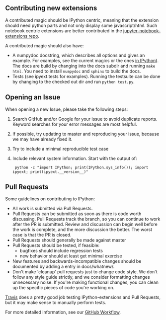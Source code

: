 ## Contributing new extensions

A contributed magic should be IPython centric, meaning that the 
extension should need python parts and not only display some 
javascript/html. Such notebook centric extensions are better contributed 
in the [jupyter-notebook-extensions repo](https://github.com/ipython-contrib/IPython-notebook-extensions).

A contributed magic should also have:

* A numpydoc docstring, which describes all options and gives an example. For 
  examples, see the current magics or the ones 
  [in IPython](https://github.com/ipython/ipython/blob/master/IPython/core/magics/basic.py)). 
  The docs are build by changing into the docs subdir and running `make html`. 
  You need to install `numpydoc` and `sphinx` to build the docs.
* Tests (see ipyext.tests for examples). Running the testsuite can be done by 
  changing to the checked out dir and run `python test.py`.


## Opening an Issue

When opening a new Issue, please take the following steps:

1. Search GitHub and/or Google for your issue to avoid duplicate reports.
   Keyword searches for your error messages are most helpful.
2. If possible, try updating to master and reproducing your issue,
   because we may have already fixed it.
3. Try to include a minimal reproducible test case
4. Include relevant system information.  Start with the output of:

        python -c "import IPython; print(IPython.sys_info()); import ipyext; print(ipyext.__version__)"


## Pull Requests

Some guidelines on contributing to IPython:

* All work is submitted via Pull Requests.
* Pull Requests can be submitted as soon as there is code worth discussing.
  Pull Requests track the branch, so you can continue to work after the PR is submitted.
  Review and discussion can begin well before the work is complete,
  and the more discussion the better.
  The worst case is that the PR is closed.
* Pull Requests should generally be made against master
* Pull Requests should be tested, if feasible:
    - bugfixes should include regression tests
    - new behavior should at least get minimal exercise
* New features and backwards-incompatible changes should be documented by adding
  a entry in docs/whatnew/.
* Don't make 'cleanup' pull requests just to change code style.
  We don't follow any style guide strictly, and we consider formatting changes
  unnecessary noise.
  If you're making functional changes, you can clean up the specific pieces of
  code you're working on.

[Travis](http://travis-ci.org/#!/ipython-contrib/ipython-extensions) does a pretty good 
job testing IPython-extensions and Pull Requests, but it may make sense to manually 
perform tests.

For more detailed information, see our [GitHub Workflow](https://github.com/ipython/ipython/wiki/Dev:-GitHub-workflow).

